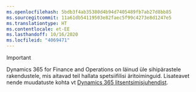 ```yaml
---
ms.openlocfilehash: 5bdb3f4ab35380d4b94d7405489fb7ab27d8bb85
ms.sourcegitcommit: 11a61db54119503e82faec5f99c4273e8d1247e5
ms.translationtype: HT
ms.contentlocale: et-EE
ms.lasthandoff: 10/16/2020
ms.locfileid: "4069471"
---
```

> [!IMPORTANT]
> Dynamics 365 for Finance and Operations on läinud üle sihipärastele rakendustele, mis aitavad teil hallata spetsiifilisi äritoiminguid. Lisateavet nende muudatuste kohta vt [Dynamics 365 litsentsimisjuhendist](https://mbs.microsoft.com/Files/public/365/Dynamics365LicensingGuide.pdf).
 
